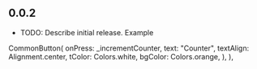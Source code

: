 ## 0.0.2

* TODO: Describe initial release.
Example 

CommonButton(
    onPress: _incrementCounter,
    text: "Counter",
    textAlign: Alignment.center,
    tColor: Colors.white,
    bgColor: Colors.orange,
    ),
),
